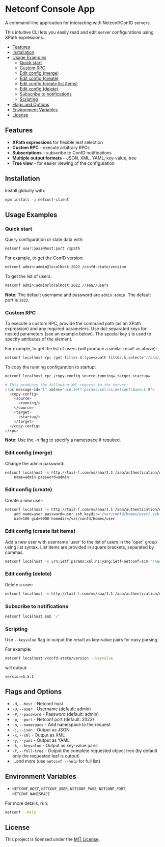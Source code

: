 
# Netconf Console App

A command-line application for interacting with Netconf/ConfD servers.

This intuitive CLI lets you easily read and edit server configurations using XPath expressions.

- [Features](#features)
- [Installation](#installation)
- [Usage Examples](#usage-examples)
  - [Quick start](#quick-start)
  - [Custom RPC](#custom-rpc)
  - [Edit config (merge)](#edit-config-merge)
  - [Edit config (create)](#edit-config-create)
  - [Edit config (create list items)](#edit-config-create-list-items)
  - [Edit config (delete)](#edit-config-delete)
  - [Subscribe to notifications](#subscribe-to-notifications)
  - [Scripting](#scripting)
- [Flags and Options](#flags-and-options)
- [Environment Variables](#environment-variables)
- [License](#license)

## Features

- **XPath expressions** for flexible leaf selection
- **Custom RPC** - execute arbitrary RPCs
- **Subscriptions** - subscribe to ConfD notifications
- **Multiple output formats** - JSON, XML, YAML, key-value, tree
- **Tree view** - for easier viewing of the configuration

## Installation

Install globally with:
```sh
npm install -g netconf-client
```

## Usage Examples

### Quick start

Query configuration or state data with:

```sh
netconf user:pass@host:port /xpath
```
For example, to get the ConfD version:
```sh
netconf admin:admin@localhost:2022 /confd-state/version
```

To get the list of users:
```sh
netconf admin:admin@localhost:2022 //aaa//users
```

**Note:** The default username and password are `admin:admin`. The default port is `2022`.


### Custom RPC

To execute a custom RPC, provide the command path (as an XPath expression) and any required parameters. 
Use dot-separated keys for nested parameters (see an example below). The special key `$` is used to specify attributes of the element.

For example, to get the list of users (will produce a similar result as above):

```sh
netconf localhost rpc /get filter.$.type=xpath filter.$.select='//aaa//users'
```

To copy the running configuration to startup:
```sh
netconf localhost rpc /copy-config source.running= target.startup=

# This produces the following XML request to the server:
<rpc message-id="1" xmlns="urn:ietf:params:xml:ns:netconf:base:1.0">
  <copy-config>
    <source>
      <running/>
    </source>
    <target>
      <startup/>
    </target>
  </copy-config>
</rpc>
```

**Note:** Use the -n flag to specify a namespace if required.


### Edit config (merge)

Change the admin password:
```sh
netconf localhost -n http://tail-f.com/ns/aaa/1.1 /aaa/authentication/users/user \
    name=admin password=admin
```

### Edit config (create)

Create a new user:

```sh
netconf localhost -n http://tail-f.com/ns/aaa/1.1 /aaa/authentication/users/user \
    add name=user password=user ssh_keydir='/var/confd/homes/user/.ssh' \
    uid=100 gid=9000 homedir=/var/confd/homes/user
```

### Edit config (create list items)

Add a new user with username 'user' to the list of users in the 'oper' group using list syntax. List items are provided
in square brackets, separated by commas.
```sh
netconf localhost -n urn:ietf:params:xml:ns:yang:ietf-netconf-acm '/nacm/groups/group[name="oper"]/user-name' add [user] 
```

### Edit config (delete)

Delete a user:
```sh
netconf localhost -n http://tail-f.com/ns/aaa/1.1 /aaa/authentication/users/user del name=user
```

### Subscribe to notifications
```sh
netconf localhost sub '/'
```

### Scripting

Use `--keyvalue` flag to output the result as key-value pairs for easy parsing.

For example:
```sh
netconf localhost /confd-state/version --keyvalue
```

will output:
```
version=5.5.1
```



## Flags and Options

- `-H`, `--host`            - Netconf host
- `-U`, `--user`            - Username (default: admin)
- `-P`, `--password`        - Password (default: admin)
- `-p`, `--port`            - Netconf port (default: 2022)
- `-n`, `--namespace`       - Add namespace to the request
- `-j`, `--json`            - Output as JSON
- `-x`, `--xml`             - Output as XML
- `-y`, `--yaml`            - Output as YAML
- `-k`, `--keyvalue`        - Output as key-value pairs
- `-f`, `--full-tree`       - Output the complete requested object tree (by default only the requested leaf is output)
- ...and more (use `netconf --help` for full list)

## Environment Variables

- `NETCONF_HOST`, `NETCONF_USER`, `NETCONF_PASS`, `NETCONF_PORT`, `NETCONF_NAMESPACE`

For more details, run:
```sh
netconf --help
```

## License

This project is licensed under the [MIT License](LICENSE).
